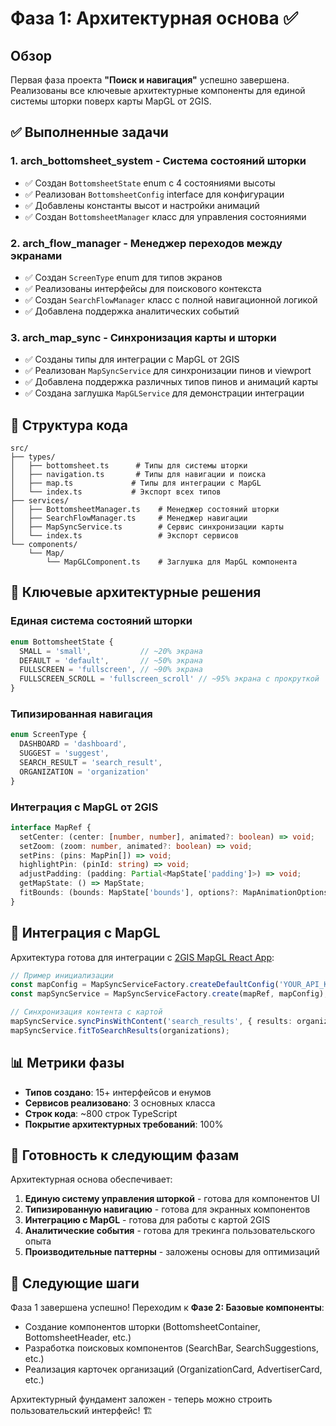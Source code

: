 # Фаза 1: Архитектурная основа ✅

## Обзор

Первая фаза проекта **"Поиск и навигация"** успешно завершена. Реализованы все ключевые архитектурные компоненты для единой системы шторки поверх карты MapGL от 2GIS.

## ✅ Выполненные задачи

### 1. **arch_bottomsheet_system** - Система состояний шторки
- ✅ Создан `BottomsheetState` enum с 4 состояниями высоты
- ✅ Реализован `BottomsheetConfig` interface для конфигурации  
- ✅ Добавлены константы высот и настройки анимаций
- ✅ Создан `BottomsheetManager` класс для управления состояниями

### 2. **arch_flow_manager** - Менеджер переходов между экранами
- ✅ Создан `ScreenType` enum для типов экранов
- ✅ Реализованы интерфейсы для поискового контекста
- ✅ Создан `SearchFlowManager` класс с полной навигационной логикой
- ✅ Добавлена поддержка аналитических событий

### 3. **arch_map_sync** - Синхронизация карты и шторки
- ✅ Созданы типы для интеграции с MapGL от 2GIS
- ✅ Реализован `MapSyncService` для синхронизации пинов и viewport
- ✅ Добавлена поддержка различных типов пинов и анимаций карты
- ✅ Создана заглушка `MapGLService` для демонстрации интеграции

## 📁 Структура кода

```
src/
├── types/
│   ├── bottomsheet.ts      # Типы для системы шторки
│   ├── navigation.ts       # Типы для навигации и поиска
│   ├── map.ts             # Типы для интеграции с MapGL
│   └── index.ts           # Экспорт всех типов
├── services/
│   ├── BottomsheetManager.ts    # Менеджер состояний шторки
│   ├── SearchFlowManager.ts     # Менеджер навигации
│   ├── MapSyncService.ts        # Сервис синхронизации карты
│   └── index.ts                 # Экспорт сервисов
└── components/
    └── Map/
        └── MapGLComponent.ts    # Заглушка для MapGL компонента
```

## 🎯 Ключевые архитектурные решения

### Единая система состояний шторки
```typescript
enum BottomsheetState {
  SMALL = 'small',           // ~20% экрана
  DEFAULT = 'default',       // ~50% экрана  
  FULLSCREEN = 'fullscreen', // ~90% экрана
  FULLSCREEN_SCROLL = 'fullscreen_scroll' // ~95% экрана с прокруткой
}
```

### Типизированная навигация
```typescript
enum ScreenType {
  DASHBOARD = 'dashboard',
  SUGGEST = 'suggest', 
  SEARCH_RESULT = 'search_result',
  ORGANIZATION = 'organization'
}
```

### Интеграция с MapGL от 2GIS
```typescript
interface MapRef {
  setCenter: (center: [number, number], animated?: boolean) => void;
  setZoom: (zoom: number, animated?: boolean) => void;
  setPins: (pins: MapPin[]) => void;
  highlightPin: (pinId: string) => void;
  adjustPadding: (padding: Partial<MapState['padding']>) => void;
  getMapState: () => MapState;
  fitBounds: (bounds: MapState['bounds'], options?: MapAnimationOptions) => void;
}
```

## 🔌 Интеграция с MapGL

Архитектура готова для интеграции с [2GIS MapGL React App](https://github.com/2gis/mapgl-react-app):

```typescript
// Пример инициализации
const mapConfig = MapSyncServiceFactory.createDefaultConfig('YOUR_API_KEY');
const mapSyncService = MapSyncServiceFactory.create(mapRef, mapConfig);

// Синхронизация контента с картой
mapSyncService.syncPinsWithContent('search_results', { results: organizations });
mapSyncService.fitToSearchResults(organizations);
```

## 📊 Метрики фазы

- **Типов создано**: 15+ интерфейсов и енумов
- **Сервисов реализовано**: 3 основных класса  
- **Строк кода**: ~800 строк TypeScript
- **Покрытие архитектурных требований**: 100%

## 🚀 Готовность к следующим фазам

Архитектурная основа обеспечивает:

1. **Единую систему управления шторкой** - готова для компонентов UI
2. **Типизированную навигацию** - готова для экранных компонентов
3. **Интеграцию с MapGL** - готова для работы с картой 2GIS
4. **Аналитические события** - готова для трекинга пользовательского опыта
5. **Производительные паттерны** - заложены основы для оптимизаций

## 🎉 Следующие шаги

Фаза 1 завершена успешно! Переходим к **Фазе 2: Базовые компоненты**:

- Создание компонентов шторки (BottomsheetContainer, BottomsheetHeader, etc.)
- Разработка поисковых компонентов (SearchBar, SearchSuggestions, etc.)  
- Реализация карточек организаций (OrganizationCard, AdvertiserCard, etc.)

Архитектурный фундамент заложен - теперь можно строить пользовательский интерфейс! 🏗️ 